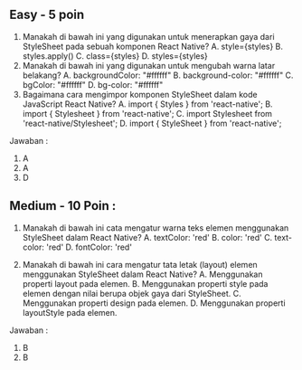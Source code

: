 ## Easy - 5 poin

1. Manakah di bawah ini yang digunakan untuk menerapkan gaya dari StyleSheet pada sebuah komponen React Native?
   A. style={styles}
   B. styles.apply()
   C. class={styles}
   D. styles={styles}
2. Manakah di bawah ini yang digunakan untuk mengubah warna latar belakang?
   A. backgroundColor: "#ffffff"
   B. background-color: "#ffffff"
   C. bgColor: "#ffffff"
   D. bg-color: "#ffffff"
3. Bagaimana cara mengimpor komponen StyleSheet dalam kode JavaScript React Native?
   A. import { Styles } from 'react-native';
   B. import { Stylesheet } from 'react-native';
   C. import Stylesheet from 'react-native/Stylesheet';
   D. import { StyleSheet } from 'react-native';

Jawaban :

1. A
2. A
3. D

## Medium - 10 Poin :

1. Manakah di bawah ini cata mengatur warna teks elemen <Text> menggunakan StyleSheet dalam React Native?
   A. textColor: 'red'
   B. color: 'red'
   C. text-color: 'red'
   D. fontColor: 'red'

2. Manakah di bawah ini cara mengatur tata letak (layout) elemen menggunakan StyleSheet dalam React Native?
   A. Menggunakan properti layout pada elemen.
   B. Menggunakan properti style pada elemen dengan nilai berupa objek gaya dari StyleSheet.
   C. Menggunakan properti design pada elemen.
   D. Menggunakan properti layoutStyle pada elemen.

Jawaban :

1. B
2. B

